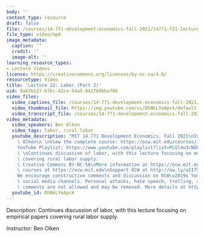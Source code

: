 ```yaml
---
body: ''
content_type: resource
draft: false
file: /courses/14-771-development-economics-fall-2021/14771-f21-lecture-22-v2_360p_16_9.mp4
file_type: video/mp4
image_metadata:
  caption: ''
  credit: ''
  image-alt: ''
learning_resource_types:
- Lecture Videos
license: https://creativecommons.org/licenses/by-nc-sa/4.0/
resourcetype: Video
title: 'Lecture 22: Labor (Part 2)'
uid: 8a03b127-b7bc-42ce-94a5-842fb0bba70b
video_files:
  video_captions_file: /courses/14-771-development-economics-fall-2021/11BTm7IR2CF4i7cDN8l6dyxC-yjC6ONt7_transcript.webvtt
  video_thumbnail_file: https://img.youtube.com/vi/DhNkLYeApck/default.jpg
  video_transcript_file: /courses/14-771-development-economics-fall-2021/11BTm7IR2CF4i7cDN8l6dyxC-yjC6ONt7_transcript.pdf
video_metadata:
  video_speakers: Ben Olken
  video_tags: labor, rural labor
  youtube_description: "MIT 14.771 Development Economics, Fall 2021\nInstructor: Ben\
    \ Olken\n \nView the complete course: https://ocw.mit.edu/courses/14-771-development-economics-fall-2021\n\
    YouTube Playlist: https://www.youtube.com/playlist?list=PLUl4u3cNGP61kvh3caDts2R6LmkYbmzaG\n\
    \ \nContinues discussion of labor, with this lecture focusing on empirical papers\
    \ covering rural labor supply.                                      \n \n \nLicense:\
    \ Creative Commons BY-NC-SA\nMore information at https://ocw.mit.edu/terms\nMore\
    \ courses at https://ocw.mit.edu\nSupport OCW at http://ow.ly/a1If50zVRlQ\n \n\
    We encourage constructive comments and discussion on OCW\u2019s YouTube and other\
    \ social media channels. Personal attacks, hate speech, trolling, and inappropriate\
    \ comments are not allowed and may be removed. More details at https://ocw.mit.edu/comments."
  youtube_id: DhNkLYeApck
---
```

Description: Continues discussion of labor, with this lecture focusing on empirical papers covering rural labor supply.

Instructor: Ben Olken